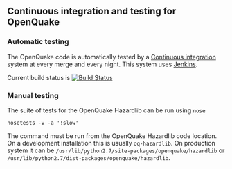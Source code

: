 ## Continuous integration and testing for OpenQuake

### Automatic testing

The OpenQuake code is automatically tested by a [Continuous integration](https://ci.openquake.org) system at every merge and every night. This system uses [Jenkins](http://jenkins-ci.org/).

Current build status is  [![Build Status](https://ci.openquake.org/job/master_oq-hazardlib/badge/icon)](https://ci.openquake.org/job/master_oq-hazardlib/)

### Manual testing

The suite of tests for the OpenQuake Hazardlib can be run using `nose`

```
nosetests -v -a '!slow'
```

The command must be run from the OpenQuake Hazardlib code location. On a development installation this is usually `oq-hazardlib`. On production system it can be `/usr/lib/python2.7/site-packages/openquake/hazardlib` or `/usr/lib/python2.7/dist-packages/openquake/hazardlib`.
